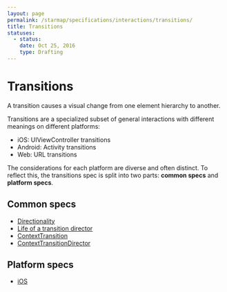 ```yaml
---
layout: page
permalink: /starmap/specifications/interactions/transitions/
title: Transitions
statuses:
  - status:
    date: Oct 25, 2016
    type: Drafting
---
```


# Transitions

A transition causes a visual change from one element hierarchy to another.

Transitions are a specialized subset of general interactions with different meanings on different platforms:

- iOS: UIViewController transitions
- Android: Activity transitions
- Web: URL transitions

The considerations for each platform are diverse and often distinct. To reflect this, the transitions spec is split into two parts: **common specs** and **platform specs**.

## Common specs

- [Directionality](directionality.md)
- [Life of a transition director](life_of_a_transition_director.md)
- [ContextTransition](ContextTransition.md)
- [ContextTransitionDirector](ContextTransitionDirector.md)

## Platform specs

- [iOS](platform/ios/)
